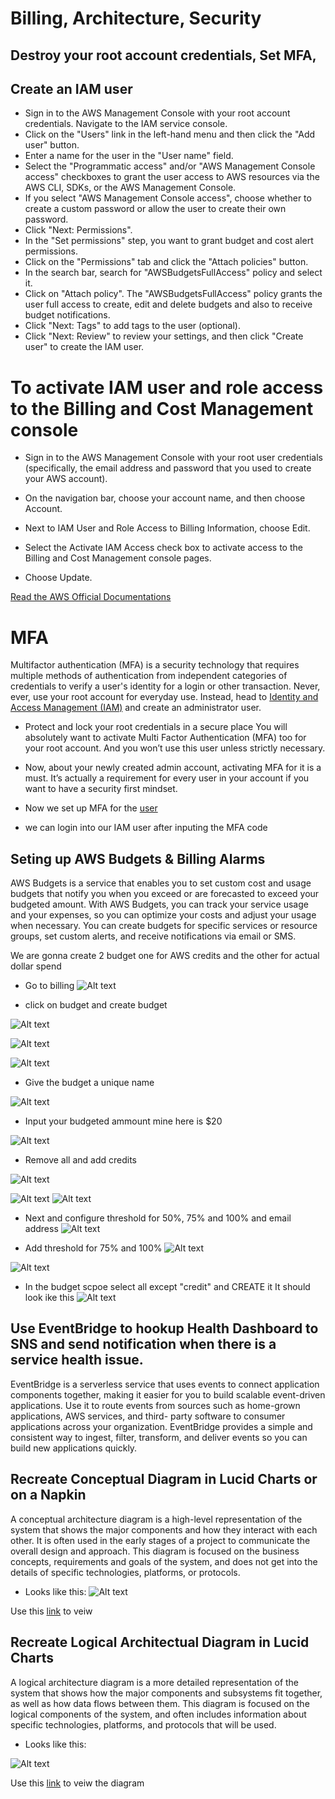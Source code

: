 # Billing, Architecture, Security

##  Destroy your root account credentials, Set MFA, 


## Create an IAM user
- Sign in to the AWS Management Console with your root account credentials.
Navigate to the IAM service console.
- Click on the "Users" link in the left-hand menu and then click the "Add user" button.
- Enter a name for the user in the "User name" field.
- Select the "Programmatic access" and/or "AWS Management Console access" checkboxes to grant the user access to AWS resources via the AWS CLI, SDKs, or the AWS Management Console.
- If you select "AWS Management Console access", choose whether to create a custom password or allow the user to create their own password.
- Click "Next: Permissions".
- In the "Set permissions" step, you want to grant budget and cost alert permissions.
- Click on the "Permissions" tab and click the "Attach policies" button.
- In the search bar, search for "AWSBudgetsFullAccess" policy and select it.
- Click on "Attach policy".
The "AWSBudgetsFullAccess" policy grants the user full access to create, edit and delete budgets and also to receive budget notifications.
- Click "Next: Tags" to add tags to the user (optional).
- Click "Next: Review" to review your settings, and then click "Create user" to create the IAM user.


# To activate IAM user and role access to the Billing and Cost Management console
- Sign in to the AWS Management Console with your root user credentials (specifically, the email address and password that you used to create your AWS account).

- On the navigation bar, choose your account name, and then choose Account.

- Next to IAM User and Role Access to Billing Information, choose Edit.

- Select the Activate IAM Access check box to activate access to the Billing and Cost Management console pages.

- Choose Update.

[Read the AWS Official Documentations](https://docs.aws.amazon.com/IAM/latest/UserGuide/tutorial_billing.html?icmpid=docs_iam_console#tutorial-billing-step1)

# MFA
Multifactor authentication (MFA) is a security technology that requires multiple methods of authentication from independent categories of credentials to verify a user's identity for a login or other transaction.
Never, ever, use your root account for everyday use. Instead, head to [Identity and Access Management (IAM)](https://youtu.be/OdUnNuKylHg?t=967) and create an administrator user. 

- Protect and lock your root credentials in a secure place 
You will absolutely want to activate Multi Factor Authentication (MFA) too for your root account. And you won’t use this user unless strictly necessary.

- Now, about your newly created admin account, activating MFA for it is a must. It’s actually a requirement for every user in your account if you want to have a security first mindset.

-  Now we set up MFA for the [user](https://docs.aws.amazon.com/IAM/latest/UserGuide/id_credentials_mfa_enable_virtual.html)

- we can login into our IAM user after inputing the MFA code 


## Seting up AWS Budgets & Billing Alarms

AWS Budgets is a service that enables you to set custom cost and usage budgets that notify you when you exceed or are forecasted to exceed your budgeted amount. With AWS Budgets, you can track your service usage and your expenses, so you can optimize your costs and adjust your usage when necessary. You can create budgets for specific services or resource groups, set custom alerts, and receive notifications via email or SMS.

We are gonna create 2 budget one for AWS credits and the other  for actual dollar spend


- Go to billing 
![Alt text](../journal_images/billing.png)

- click on budget and create budget

![Alt text](../journal_images/budget.png)

![Alt text](../journal_images/create_budget.png)

![Alt text](../journal_images/budget1.4.png)

- Give the budget a unique name

![Alt text](../journal_images/budget1.5.png)

- Input your budgeted ammount mine here is $20

![Alt text](../journal_images/budget1.6.png)

- Remove all and add credits

![Alt text](../journal_images/budget1.7.png)

![Alt text](../journal_images/budget1.8.png)
![Alt text](../journal_images/budget1.9.png)

- Next and configure threshold for 50%, 75% and 100% and  email address
![Alt text](../journal_images/budget2.png)

- Add threshold for 75% and 100% 
![Alt text](../journal_images/budget2.1.png)

![Alt text](../journal_images/budget2.2.png)


- In the budget scpoe select all except "credit" 
and CREATE it
It should look ike this
![Alt text](../journal_images/budget2.3.png)
## Use EventBridge to hookup Health Dashboard to SNS and send notification when there is a service health issue.

EventBridge is a serverless service that uses events to connect application components together, making it easier for you to build scalable event-driven applications.
Use it to route events from sources such as home-grown applications, AWS services, and third- party software to consumer applications across your organization.
EventBridge provides a simple and consistent way to ingest, filter, transform, and deliver events so you can build new applications quickly. 




##  Recreate Conceptual Diagram in Lucid Charts or on a Napkin

A conceptual architecture diagram is a high-level representation of the system that shows the major components and how they interact with each other. It is often used in the early stages of a project to communicate the overall design and approach. This diagram is focused on the business concepts, requirements and goals of the system, and does not get into the details of specific technologies, platforms, or protocols.

- Looks like this:
![Alt text](../journal_images/Conceptual%20Architecture%20Diagram.png)

Use this [link](https://lucid.app/lucidchart/b39e0bb3-79e0-4acc-ab83-141eb0596c8e/edit?viewport_loc=-1538%2C14%2C2613%2C1120%2C0_0&invitationId=inv_08af9809-c94e-4378-96ea-1bb6320eb431) to veiw 



## Recreate Logical Architectual Diagram in Lucid Charts

A logical architecture diagram is a more detailed representation of the system that shows how the major components and subsystems fit together, as well as how data flows between them. This diagram is focused on the logical components of the system, and often includes information about specific technologies, platforms, and protocols that will be used.

- Looks like this:

![Alt text](../journal_images/Diagram%202.png)

Use this [link](https://lucid.app/lucidchart/fcbe4ace-283c-4290-ab6d-e07f1f619e44/edit?viewport_loc=-106%2C-163%2C3072%2C1317%2C0_0&invitationId=inv_9e537613-e6c5-49fe-a28f-0e9965cccc45) to veiw the diagram